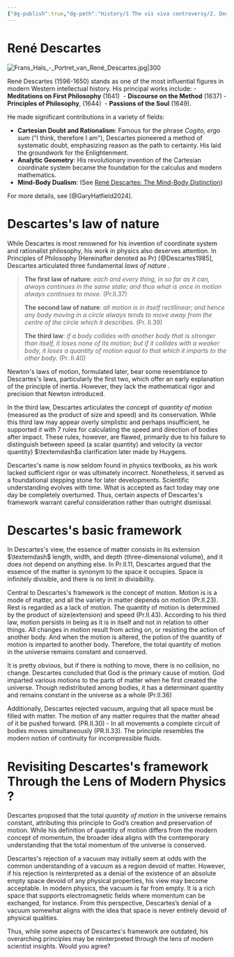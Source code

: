 ```yaml
---
{"dg-publish":true,"dg-path":"History/1 The vis viva controversy/2. Descartes's View of the Universe","permalink":"/history/1-the-vis-viva-controversy/2/","tags":["status/wip"],"dgShowToc":true,"created":"2024-11-01T23:32:16.306+01:00","updated":"2024-12-15T16:20:03.710+01:00"}
---
```





# René Descartes


![Frans_Hals_-_Portret_van_René_Descartes.jpg|300](/img/user/8_Projects/1_History/1_The%20Vis%20Viva%20Controversy/2%20Ren%C3%A9%20Descartes_DB/Frans_Hals_-_Portret_van_Ren%C3%A9_Descartes.jpg)

René Descartes (1596-1650) stands as one of the most influential figures in modern Western intellectual history. His principal works include:
	- **Meditations on First Philosophy** (1641) 
	- **Discourse on the Method** (1637) 
	- **Principles of Philosophy**, (1644) 
	- **Passions of the Soul** (1649).

He made significant contributions in a variety of fields:   
- **Cartesian Doubt and Rationalism**: Famous for the phrase _Cogito, ergo sum_ ("I think, therefore I am"), Descartes pioneered a method of systematic doubt, emphasizing reason as the path to certainty. His laid the groundwork for the Enlightenment. 
- **Analytic Geometry**: His revolutionary invention of the Cartesian coordinate system became the foundation for the calculus and modern mathematics.
- **Mind-Body Dualism**: (See [René Descartes: The Mind-Body Distinction](https://iep.utm.edu/descartes-mind-body-distinction-dualism/#:~:text=One%20of%20the%20deepest%20and,from%20that%20of%20the%20body%20))

For more details, see [@GaryHatfield2024]. 

# Descartes's law of nature

While Descartes is most renowned for his invention of coordinate system and rationalist philosophy, his work in physics also deserves attention. In Principles of Philosophy (Hereinafter denoted as Pr) [@Descartes1985], Descartes articulated three fundamental *laws of nature* .

> **The first law of nature**: *each and every thing, in so far as it can, always continues in the same state; and thus what is once in motion always continues to move.* (Pr.II.37)
> 
> **The second law of nature**: *all motion is in itself rectilinear; and hence any body moving in a circle always tends to move away from the centre of the circle which it describes.* (Pr. II.39)
> 
> **The third law**: *if a body collides with another body that is stronger than itself, it loses none of its motion; but if it collides with a weaker body, it loses a quantity of motion equal to that which it imparts to the other body.*  (Pr. II.40)


Newton's laws of motion, formulated later, bear some resemblance to Descartes's laws, particularly the first two, which offer an early explanation of the principle of inertia. However, they lack the mathematical rigor and precision that Newton introduced.

In the third law, Descartes articulates the concept of *quantity of motion* (measured as the product of size and speed) and its conservation. While this third law may appear overly simplistic and perhaps insufficient, he supported it with 7 rules for calculating the speed and direction of bodies after impact. These rules, however, are flawed, primarily due to his failure to distinguish between speed (a scalar quantity) and velocity (a vector quantity) $\textemdash$a clarification later made by Huygens.  

Descartes's name is now seldom found in physics textbooks, as his work lacked sufficient rigor or was ultimately incorrect. Nonetheless, it served as a foundational stepping stone for later developments. Scientific understanding evolves with time. What is accepted as fact today may one day be completely overturned. Thus, certain aspects of Descartes's framework warrant careful consideration rather than outright dismissal.

# Descartes's basic framework

In Descartes's view, the essence of matter consists in its extension $\textemdash$ length, width, and depth (three-dimensional volume), and it does not depend on anything else. In Pr.II.11, Descartes argued that the essence of the matter is synonym to the space it occupies. Space is infinitely divisible, and there is no limit in divisibility.

Central to Descartes's framework is the concept of motion. Motion is is a mode of matter, and all the variety in matter depends on motion (Pr.II.23). Rest is regarded as a lack of motion. The quantity of motion is determined by the product of size(extension) and speed (Pr.II.43). According to his third law, motion persists in being as it is in itself and not in relation to other things. All changes in motion result from acting on, or resisting the action of another body. And when the motion is altered, the potion of the quantity of motion is imparted to another body. Therefore, the total quantity of motion in the universe remains constant and conserved.

It is pretty obvious, but if there is nothing to move, there is no collision, no change. Descartes concluded that God is the primary cause of motion. God imparted various motions to the parts of matter when he first created the universe. Though redistributed among bodies, it has a determinant quantity and remains constant in the universe as a whole (Pr.II.36) 

Additionally, Descartes rejected vacuum, arguing that all space must be filled with matter. The motion of any matter requires that the matter ahead of it be pushed forward. (PR.II.30) - In all movements a complete circuit of bodies moves simultaneously (PR.II.33). The principle resembles the modern notion of continuity for incompressible fluids. 


# Revisiting Descartes's framework Through the Lens of Modern Physics ?

Descartes proposed that the total _quantity of motion_ in the universe remains constant, attributing this principle to God’s creation and preservation of motion. While his definition of quantity of motion differs from the modern concept of momentum, the broader idea aligns with the contemporary understanding that the total momentum of the universe is conserved. 

Descartes's rejection of a vacuum may initially seem at odds with the common understanding of a vacuum as a region devoid of matter. However, if his rejection is reinterpreted as a denial of the existence of an absolute empty space devoid of any physical properties, his view may become acceptable. In modern physics, the vacuum is far from empty. It is a rich space that supports electromagnetic fields where momentum can be exchanged, for instance. From this perspective, Descartes’s denial of a vacuum somewhat aligns with the idea that space is never entirely devoid of physical qualities. 

Thus, while some aspects of Descartes's framework are outdated, his overarching principles may be reinterpreted through the lens of modern scientist insights. Would you agree?








 

